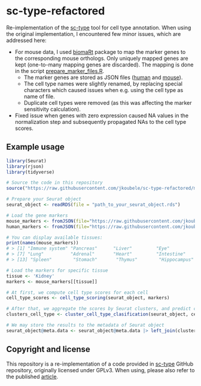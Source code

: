 # sc-type-refactored

Re-implementation of the [sc-type](https://github.com/IanevskiAleksandr/sc-type) tool for cell type annotation. 
When using the original implementation,
I encountered few minor issues, which are addressed here:
* For mouse data, I used [biomaRt](https://bioconductor.org/packages/release/bioc/html/biomaRt.html) package
to map the marker genes to the corresponding mouse orthologs. Only uniquely mapped genes are kept (one-to-many mapping genes are discarded).
The mapping is done in the script [prepare_marker_files.R](./prepare_marker_files.R).
  * The marker genes are stored as JSON files ([human](./cell_type_markers_human.json) and [mouse](./cell_type_markers_mouse.json)).
  * The cell type names were slightly renamed, by replacing special characters which caused issues when e.g. using the cell type as name of file.
  * Duplicate cell types were removed (as this was affecting the marker sensitivity calculation).
* Fixed issue when genes with zero expression caused NA values in the normalization step and subsequently propagated NAs to the cell type scores.

## Example usage

```r
library(Seurat)
library(rjson)
library(tidyverse)

# Source the code in this repository
source("https://raw.githubusercontent.com/jkoubele/sc-type-refactored/main/cell_type_identification.R")

# Prepare your Seurat object
seurat_object <- readRDS(file = "path_to_your_seurat_object.rds")

# Load the gene markers
mouse_markers <- fromJSON(file="https://raw.githubusercontent.com/jkoubele/sc-type-refactored/main/cell_type_markers_mouse.json")
human_markers <- fromJSON(file="https://raw.githubusercontent.com/jkoubele/sc-type-refactored/main/cell_type_markers_human.json")

# You can display available tissues:
print(names(mouse_markers))
# > [1] "Immune system" "Pancreas"      "Liver"         "Eye"           "Kidney"        "Brain"        
# > [7] "Lung"          "Adrenal"       "Heart"         "Intestine"     "Muscle"        "Placenta"     
# > [13] "Spleen"        "Stomach"       "Thymus"        "Hippocampus" 

# Load the markers for specific tissue
tissue <- 'Kidney'
markers <- mouse_markers[[tissue]]

# At first, we compute cell type scores for each cell
cell_type_scores <- cell_type_scoring(seurat_object, markers)

# After that, we aggregate the scores by Seurat clusters, and predict cell type for each cluster
clusters_cell_type <- cluster_cell_type_clasification(seurat_object, cell_type_scores)

# We may store the results to the metadata of Seurat object 
seurat_object@meta.data <- seurat_object@meta.data |> left_join(clusters_cell_type , by = "seurat_clusters")

```

## Copyright and license
This repository is a re-implementation of a code provided in [sc-type](https://github.com/IanevskiAleksandr/sc-type) GitHub repository, originally licensed under GPLv3.
When using, please also refer to the published [article](https://www.nature.com/articles/s41467-022-28803-w).
